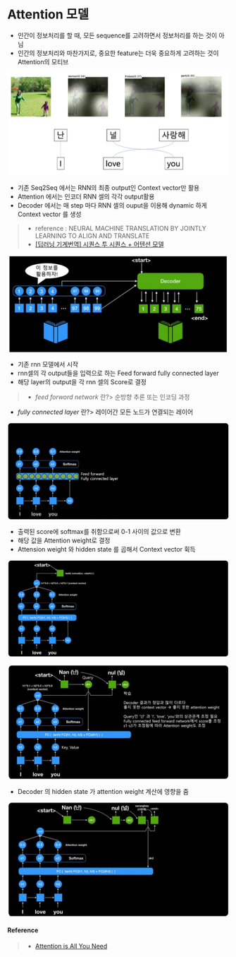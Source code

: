 # Attention 모델
 - 인간이 정보처리를 할 때, 모든 sequence를 고려하면서 정보처리를 하는 것이 아님
 - 인간의 정보처리와 마찬가지로, 중요한 feature는 더욱 중요하게 고려하는 것이 Attention의 모티브

 ![Attention 예시](../img/6.png)

 - 기존 Seq2Seq 에서는 RNN의 최종 output인 Context vector만 활용
 - Attention 에서는 인코더 RNN 셀의 각각 output활용
 - Decoder 에서는 매 step 마다 RNN 셀의 ouput을 이용해 dynamic 하게 Context vector 를 생성
 > - reference : NEURAL MACHINE TRANSLATION BY JOINTLY LEARNING TO ALIGN AND TRANSLATE
 > - [[딥러닝 기계번역] 시퀀스 투 시퀀스 + 어텐션 모델](https://www.youtube.com/watch?v=WsQLdu2JMgI)

 ![Attention 예시2](../img/6-2.png)

 - 기존 rnn 모델에서 시작
 - rnn셀의 각 output들을 입력으로 하는 Feed forward fully connected layer
 - 해당 layer의 output을 각 rnn 셀의 Score로 결정
 
 > - _feed forword network_ 란?> 순방향 추론 또는 인코딩 과정
 - _fully connected layer_ 란?> 레이어간 모든 노드가 연결되는 레이어
 
 ![Attension model1](../img/7.png)

 - 출력된 score에 softmax를 취함으로써 0-1 사이의 값으로 변환
 - 해당 값을 Attention weight로 결정
 - Attension weight 와 hidden state 를 곱해서 Context vector 휙득
 
 ![Attension model2](../img/7-1.png)

 ![Attension model3](../img/9.png)
 
 - Decoder 의 hidden state 가 attention weight 계산에 영향을 줌
 
 ![Attension model4](../img/9-1.png)

#### Reference
 > - [Attention is All You Need](https://www.youtube.com/watch?v=mxGCEWOxfe8)

